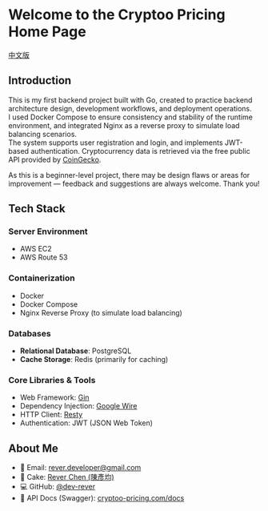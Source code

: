 # Welcome to the Cryptoo Pricing Home Page

[中文版](http://cryptoo-pricing.com/readme.zh)

## Introduction

This is my first backend project built with Go, created to practice backend architecture design, development workflows, and deployment operations.  
I used Docker Compose to ensure consistency and stability of the runtime environment, and integrated Nginx as a reverse proxy to simulate load balancing scenarios.  
The system supports user registration and login, and implements JWT-based authentication. Cryptocurrency data is retrieved via the free public API provided by [CoinGecko](https://www.coingecko.com/).

As this is a beginner-level project, there may be design flaws or areas for improvement — feedback and suggestions are always welcome. Thank you!

## Tech Stack

### Server Environment
- AWS EC2
- AWS Route 53

### Containerization
- Docker
- Docker Compose
- Nginx Reverse Proxy (to simulate load balancing)

### Databases
- **Relational Database**: PostgreSQL  
- **Cache Storage**: Redis (primarily for caching)

### Core Libraries & Tools
- Web Framework: [Gin](https://github.com/gin-gonic/gin)  
- Dependency Injection: [Google Wire](https://github.com/google/wire)  
- HTTP Client: [Resty](https://github.com/go-resty/resty)  
- Authentication: JWT (JSON Web Token)

## About Me

- 📧 Email: rever.developer@gmail.com  
- 🎂 Cake: [Rever Chen (陳彥均)](https://www.cake.me/rever-dev_rever)  
- 💻 GitHub: [@dev-rever](https://github.com/dev-rever/cryptoo-pricing)  
- 📘 API Docs (Swagger): [cryptoo-pricing.com/docs](http://cryptoo-pricing.com/docs)